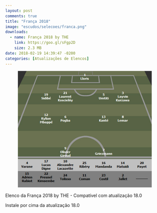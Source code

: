 ```yaml
---
layout: post
comments: true
title: "França 2018"
image: "escudos/selecoes/franca.png"
downloads:
  - name: França 2018 by THE
    link: https://goo.gl/sFgp2D
    size: 2.3 MB
date: 2018-02-19 14:39:47 -0200
categories: [Atualizações de Elencos]
---
```


<figure>
	<img src="/assets/img/elencos/2018/selecoes/franca.jpg" alt="Elenco da França 2018" title="Elenco da França 2018">
</figure>

Elenco da França 2018 by THE - Compatível com atualização 18.0

Instale por cima da atualização 18.0